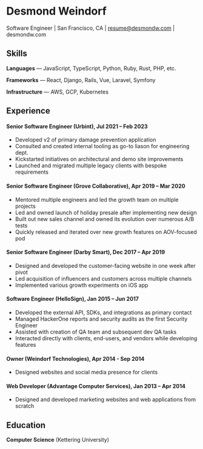 # Desmond Weindorf

Software Engineer | San Francisco, CA | resume@desmondw.com | desmondw.com


## Skills

__Languages__ — JavaScript, TypeScript, Python, Ruby, Rust, PHP, etc.

__Frameworks__ — React, Django, Rails, Vue, Laravel, Symfony

__Infrastructure__ — AWS, GCP, Kubernetes


## Experience

#### Senior Software Engineer (Urbint), Jul 2021 – Feb 2023
- Developed v2 of primary damage prevention application
- Consulted and created internal tooling as go-to liason for engineering dept.
- Kickstarted initiatives on architectural and demo site improvements
- Launched and migrated multiple legacy clients with bespoke requirements

#### Senior Software Engineer (Grove Collaborative), Apr 2019 – Mar 2020
- Mentored multiple engineers and led the growth team on multiple projects
- Led and owned launch of holiday presale after implementing new design
- Built out new sales channel and owned its evolution over numerous A/B tests
- Quickly released and iterated over new growth features on AOV-focused pod

#### Senior Software Engineer (Darby Smart), Dec 2017 – Apr 2019
- Designed and developed the customer-facing website in one week after pivot
- Led acquisition of influencers and customers across multiple channels
- Implemented various growth experiments on iOS app

#### Software Engineer (HelloSign), Jan 2015 – Jun 2017
- Developed the external API, SDKs, and integrations as primary contact
- Managed HackerOne reports and security audits as the first Security Engineer
- Assisted with creation of QA team and subsequent dev QA tasks
- Interacted directly with clients, end-users, and vendors while developing features

#### Owner (Weindorf Technologies), Apr 2014 - Sep 2014
- Designed websites and social media presence for clients

#### Web Developer (Advantage Computer Services), Jan 2013 – Apr 2014
- Designed and developed marketing websites and web applications from scratch


## Education

__Computer Science__ (Kettering University)
